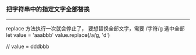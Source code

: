 ### 把字符串中的指定文字全部替换

---

replace 方法执行一次就会停止了， 要想替换全部文字，需要 /字符/g  选中全部
let value = 'aaabbb'
value.replace(/a/g, 'd')

// value = dddbbb